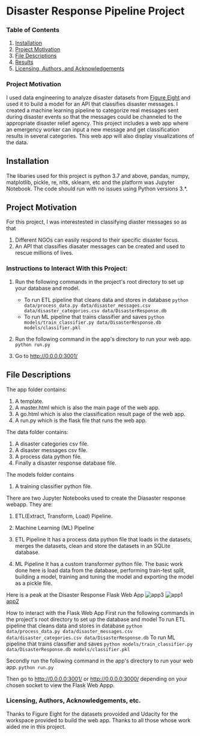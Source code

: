 # Disaster Response Pipeline Project

### Table of Contents

1. [Installation](#installation)
2. [Project Motivation](#motivation)
3. [File Descriptions](#files)
4. [Results](#results)
5. [Licensing, Authors, and Acknowledgements](#licensing)
 
### Project Motivation
I used data engineering to analyze disaster datasets from [Figure Eight](https://appen.com/) and used it to build a model for an API that classifies disaster messages. I created a machine learning pipeline to categorize real messages sent during disaster events so that the messages could be channeled to the appropriate disaster relief agency. This project includes a web app where an emergency worker can input a new message and get classification results in several categories. This web app will also display visualizations of the data.

## Installation <a name="installation"></a>

The libaries used for this project is python 3.7 and above, pandas, numpy, matplotlib, pickle, re, nltk, sklearn, etc and the platform was Jupyter Notebook.  The code should run with no issues using Python versions 3.*.

## Project Motivation<a name="motivation"></a>

For this project, I was interestested in classifying diaster messages so as that
1. Different NGOs can easily respond to their specific disaster focus.
2. An API that classifies diasater messages can be created and used to rescue millions of lives.


### Instructions to Interact With this Project:
1. Run the following commands in the project's root directory to set up your database and model.

    - To run ETL pipeline that cleans data and stores in database
        `python data/process_data.py data/disaster_messages.csv data/disaster_categories.csv data/DisasterResponse.db`
    - To run ML pipeline that trains classifier and saves
        `python models/train_classifier.py data/DisasterResponse.db models/classifier.pkl`

2. Run the following command in the app's directory to run your web app.
    `python run.py`

3. Go to http://0.0.0.0:3001/


## File Descriptions <a name="files"></a>
The app folder contains:
1. A template.
2. A master.html which is also the main page of the web app.
3. A go.html which is also the classification result page of the web app.
4. A run.py which is the flask file that runs the web app.

The data folder contains:
1. A disaster categories csv file.
2. A disaster messages csv file.
3. A process data python file.
4. Finally a disaster response database file.

The models folder contains
1. A training classifier python file.

There are two Jupyter Notebooks used to create the Diasaster response webapp. They are:
1. ETL(Extract, Transform, Load) Pipeline.
2. Machine Learning (ML) Pipeline

1. ETL Pipeline
It has a process data python file that loads in the datasets, merges the datasets, clean and store the datasets in an SQLite database.

2. ML Pipeline
It has a custom transformer python file. The basic work done here is load data from the database,
performing train-test split, building a model, training and tuning the model and exporting the model as a pickle file.

Here is a peak at the Disaster Response Flask Web App
![app3](https://user-images.githubusercontent.com/54407746/98725077-9826b800-238c-11eb-828f-864dce8cbd9b.JPG)
![app1](https://user-images.githubusercontent.com/54407746/98724735-159df880-238c-11eb-8338-bc4b4e0b1c39.JPG)
[app2](https://user-images.githubusercontent.com/54407746/98724932-5bf35780-238c-11eb-8a93-ebb09ab2d510.JPG)

How to interact with the Flask Web App
First run the following commands in the project's root directory to set up the database and model
To run ETL pipeline that cleans data and stores in database
`python data/process_data.py data/disaster_messages.csv data/disaster_categories.csv data/DisasterResponse.db`
To run ML pipeline that trains classifier and saves
`python models/train_classifier.py data/DisasterResponse.db models/classifier.pkl`

Secondly run the following command in the app's directory to run your web app.
`python run.py`

Then go to http://0.0.0.0:3001/ or http://0.0.0.0:3000/  depending on your chosen socket to view the Flask Web Appp.


### Licensing, Authors, Acknowledgements, etc.
Thanks to Figure Eight for the datasets provoided and Udacity for the workspace provided to build the web app.
Thanks to all those whose work aided me in this project.

